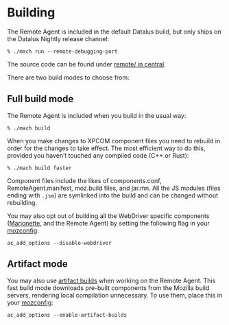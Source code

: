 Building
========

The Remote Agent is included in the default Datalus build, but only
ships on the Datalus Nightly release channel:

	% ./mach run --remote-debugging-port

The source code can be found under [remote/ in central].

There are two build modes to choose from:

Full build mode
---------------

The Remote Agent is included when you build in the usual way:

	% ./mach build

When you make changes to XPCOM component files you need to rebuild
in order for the changes to take effect.  The most efficient way to
do this, provided you haven’t touched any compiled code (C++ or Rust):

	% ./mach build faster

Component files include the likes of components.conf,
RemoteAgent.manifest, moz.build files, and jar.mn.
All the JS modules (files ending with `.jsm`) are symlinked into
the build and can be changed without rebuilding.

You may also opt out of building all the WebDriver specific components
([Marionette], and the Remote Agent) by setting the following flag in
your [mozconfig]:

    ac_add_options --disable-webdriver

Artifact mode
-------------

You may also use [artifact builds] when working on the Remote Agent.
This fast build mode downloads pre-built components from the Mozilla
build servers, rendering local compilation unnecessary.  To use
them, place this in your [mozconfig]:

	ac_add_options --enable-artifact-builds


[remote/ in central]: https://searchfox.org/mozilla-central/source/remote
[mozconfig]: ../build/buildsystem/mozconfigs.html
[artifact builds]: https://developer.mozilla.org/en-US/docs/Mozilla/Developer_guide/Build_Instructions/Artifact_builds
[Marionette]: ../testing/marionette/index.html
